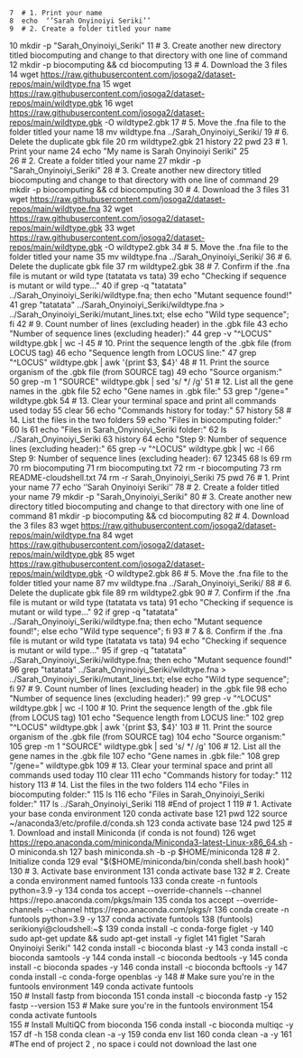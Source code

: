    7  # 1. Print your name
    8  echo  ‘’Sarah Onyinoiyi Seriki’’
    9  # 2. Create a folder titled your name
   10  mkdir -p "Sarah_Onyinoiyi_Seriki"
   11  # 3. Create another new directory titled biocomputing and change to that directory with one line of command
   12  mkdir -p biocomputing && cd biocomputing
   13  # 4. Download the 3 files
   14  wget https://raw.githubusercontent.com/josoga2/dataset-repos/main/wildtype.fna
   15  wget https://raw.githubusercontent.com/josoga2/dataset-repos/main/wildtype.gbk
   16  wget https://raw.githubusercontent.com/josoga2/dataset-repos/main/wildtype.gbk -O wildtype2.gbk
   17  # 5. Move the .fna file to the folder titled your name
   18  mv wildtype.fna ../Sarah_Onyinoiyi_Seriki/
   19  # 6. Delete the duplicate gbk file
   20  rm wildtype2.gbk
   21  history
   22  pwd
   23  # 1. Print your name
   24  echo "My name is Sarah Onyinoiyi Seriki"
   25  
   26  # 2. Create a folder titled your name
   27  mkdir -p "Sarah_Onyinoiyi_Seriki"
   28  # 3. Create another new directory titled biocomputing and change to that directory with one line of command
   29  mkdir -p biocomputing && cd biocomputing
   30  # 4. Download the 3 files
   31  wget https://raw.githubusercontent.com/josoga2/dataset-repos/main/wildtype.fna
   32  wget https://raw.githubusercontent.com/josoga2/dataset-repos/main/wildtype.gbk
   33  wget https://raw.githubusercontent.com/josoga2/dataset-repos/main/wildtype.gbk -O wildtype2.gbk
   34  # 5. Move the .fna file to the folder titled your name
   35  mv wildtype.fna ../Sarah_Onyinoiyi_Seriki/
   36  # 6. Delete the duplicate gbk file
   37  rm wildtype2.gbk
   38  # 7. Confirm if the .fna file is mutant or wild type (tatatata vs tata)
   39  echo "Checking if sequence is mutant or wild type..."
   40  if grep -q "tatatata" ../Sarah_Onyinoiyi_Seriki/wildtype.fna; then     echo "Mutant sequence found!"
   41      grep "tatatata" ../Sarah_Onyinoiyi_Seriki/wildtype.fna > ../Sarah_Onyinoiyi_Seriki/mutant_lines.txt; else     echo "Wild type sequence"; fi
   42  # 9. Count number of lines (excluding header) in the .gbk file
   43  echo "Number of sequence lines (excluding header):"
   44  grep -v "^LOCUS" wildtype.gbk | wc -l
   45  # 10. Print the sequence length of the .gbk file (from LOCUS tag)
   46  echo "Sequence length from LOCUS line:"
   47  grep "^LOCUS" wildtype.gbk | awk '{print $3, $4}'
   48  # 11. Print the source organism of the .gbk file (from SOURCE tag)
   49  echo "Source organism:"
   50  grep -m 1 "SOURCE" wildtype.gbk | sed 's/  */ /g'
   51  # 12. List all the gene names in the .gbk file
   52  echo "Gene names in .gbk file:"
   53  grep "/gene=" wildtype.gbk
   54  # 13. Clear your terminal space and print all commands used today
   55  clear
   56  echo "Commands history for today:"
   57  history
   58  # 14. List the files in the two folders
   59  echo "Files in biocomputing folder:"
   60  ls
   61  echo "Files in Sarah_Onyinoiyi_Seriki folder:"
   62  ls ../Sarah_Onyinoiyi_Seriki
   63  history
   64  echo "Step 9: Number of sequence lines (excluding header):"
   65  grep -v "^LOCUS" wildtype.gbk | wc -l
   66  Step 9: Number of sequence lines (excluding header):
   67  12345 
   68  ls
   69  rm 
   70  rm biocomputing
   71  rm biocomputing.txt
   72  rm -r biocomputing 
   73  rm README-cloudshell.txt 
   74  rm -r Sarah_Onyinoiyi_Seriki 
   75  pwd
   76  # 1. Print your name
   77  echo  ‘’Sarah Onyinoiyi Seriki’’
   78  # 2. Create a folder titled your name
   79  mkdir -p "Sarah_Onyinoiyi_Seriki"
   80  # 3. Create another new directory titled biocomputing and change to that directory with one line of command
   81  mkdir -p biocomputing && cd biocomputing
   82  # 4. Download the 3 files
   83  wget https://raw.githubusercontent.com/josoga2/dataset-repos/main/wildtype.fna
   84  wget https://raw.githubusercontent.com/josoga2/dataset-repos/main/wildtype.gbk
   85  wget https://raw.githubusercontent.com/josoga2/dataset-repos/main/wildtype.gbk -O wildtype2.gbk
   86  # 5. Move the .fna file to the folder titled your name
   87  mv wildtype.fna ../Sarah_Onyinoiyi_Seriki/
   88  # 6. Delete the duplicate gbk file
   89  rm wildtype2.gbk
   90  # 7. Confirm if the .fna file is mutant or wild type (tatatata vs tata)
   91  echo "Checking if sequence is mutant or wild type..."
   92  if grep -q "tatatata" ../Sarah_Onyinoiyi_Seriki/wildtype.fna; then     echo "Mutant sequence found!"; else     echo "Wild type sequence"; fi 
   93  # 7 & 8. Confirm if the .fna file is mutant or wild type (tatatata vs tata)
   94  echo "Checking if sequence is mutant or wild type..."
   95  if grep -q "tatatata" ../Sarah_Onyinoiyi_Seriki/wildtype.fna; then     echo "Mutant sequence found!"
   96      grep "tatatata" ../Sarah_Onyinoiyi_Seriki/wildtype.fna > ../Sarah_Onyinoiyi_Seriki/mutant_lines.txt; else     echo "Wild type sequence"; fi 
   97  # 9. Count number of lines (excluding header) in the .gbk file
   98  echo "Number of sequence lines (excluding header):"
   99  grep -v "^LOCUS" wildtype.gbk | wc -l 
  100  # 10. Print the sequence length of the .gbk file (from LOCUS tag)
  101  echo "Sequence length from LOCUS line:"
  102  grep "^LOCUS" wildtype.gbk | awk '{print $3, $4}' 
  103  # 11. Print the source organism of the .gbk file (from SOURCE tag)
  104  echo "Source organism:"
  105  grep -m 1 "SOURCE" wildtype.gbk | sed 's/  */ /g' 
  106  # 12. List all the gene names in the .gbk file
  107  echo "Gene names in .gbk file:"
  108  grep "/gene=" wildtype.gbk 
  109  # 13. Clear your terminal space and print all commands used today
  110  clear
  111  echo "Commands history for today:"
  112  history 
  113  # 14. List the files in the two folders
  114  echo "Files in biocomputing folder:"
  115  ls
  116  echo "Files in Sarah_Onyinoiyi_Seriki folder:"
  117  ls ../Sarah_Onyinoiyi_Seriki 
  118  #End of project 1
  119  # 1. Activate your base conda environment
  120  conda activate base
  121  pwd
  122  source ~/anaconda3/etc/profile.d/conda.sh
  123  conda activate base
  124  pwd
  125  # 1. Download and install Miniconda (if conda is not found)
  126  wget https://repo.anaconda.com/miniconda/Miniconda3-latest-Linux-x86_64.sh -O miniconda.sh
  127  bash miniconda.sh -b -p $HOME/miniconda 
  128  # 2. Initialize conda
  129  eval "$($HOME/miniconda/bin/conda shell.bash hook)" 
  130  # 3. Activate base environment
  131  conda activate base 
  132  # 2. Create a conda environment named funtools
  133  conda create -n funtools python=3.9 -y
  134  conda tos accept --override-channels --channel https://repo.anaconda.com/pkgs/main
  135  conda tos accept --override-channels --channel https://repo.anaconda.com/pkgs/r
  136  conda create -n funtools python=3.9 -y
  137  conda activate funtools
  138  (funtools) serikionyi@cloudshell:~$
  139  conda install -c conda-forge figlet -y
  140  sudo apt-get update && sudo apt-get install -y figlet
  141  figlet "Sarah Onyinoiyi Seriki"
  142  conda install -c bioconda blast -y
  143  conda install -c bioconda samtools -y
  144  conda install -c bioconda bedtools -y
  145  conda install -c bioconda spades -y
  146  conda install -c bioconda bcftools -y
  147  conda install -c conda-forge openblas -y
  148  # Make sure you're in the funtools environment
  149  conda activate funtools  
  150  # Install fastp from bioconda
  151  conda install -c bioconda fastp -y
  152  fastp --version
  153  # Make sure you're in the funtools environment
  154  conda activate funtools  
  155  # Install MultiQC from bioconda
  156  conda install -c bioconda multiqc -y
  157  df -h
  158  conda clean -a -y
  159  conda env list
  160  conda clean -a -y
  161  #The end of project 2 , no space i could not download the last one 
